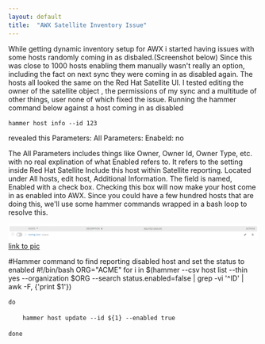 ```yaml
---
layout: default
title:  "AWX Satellite Inventory Issue"
---
```


While getting dynamic inventory setup for AWX i started having issues with some hosts randomly coming in as disbaled.(Screenshot below)
Since this was close to 1000 hosts enabling them manually wasn't really an option, including the fact on next sync they were coming in as disabled again.
The hosts all looked the same on the Red Hat Satellite UI. I tested editing the owner of the satellite object , the permissions of my sync and a multitude of other things, user none of which fixed the issue. 
Running the hammer command below against a host coming in as disabled

	hammer host info --id 123

revealed this 
		Parameters:
	All Parameters:
		Enabeld: no

The All Parameters includes things like Owner, Owner Id, Owner Type, etc. with no real explination of what Enabled refers to. It refers to the setting inside Red Hat Satellite Include this host within Satellite reporting.
Located under All hosts, edit host, Additional Information. The field is named, Enabled with a check box. Checking this box will now make your host come in as enabled into AWX.
Since you could have a few hundred hosts that are doing this, we'll use some hammer commands wrapped in a bash loop to resolve this.

![Disabled host from Satellite](/assets/disabled_host.png)
[link to pic](/assets/disabled_host.png)


#Hammer command to find reporting disabled host and set the status to enabled
	#!/bin/bash
	ORG="ACME"
	for i in $(hammer --csv host list --thin yes --organization $ORG --search status.enabled=false | grep -vi '^ID' | awk -F, {'print $1'})

	do

        hammer host update --id ${1} --enabled true

	done

